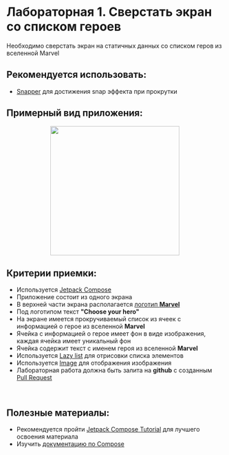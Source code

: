 # Лабораторная 1. Сверстать экран со списком героев

Необходимо сверстать экран на статичных данных со списком геров из вселенной Marvel 

## Рекомендуется использовать:
- [Snapper](https://github.com/chrisbanes/snapper) для достижения snap эффекта при прокрутки


## Примерный вид приложения:

<p align="center">
  <img src="../Images/marvel_main.gif" width=300></img>
</p>


## Критерии приемки:
- Используется [Jetpack Compose](https://developer.android.com/jetpack/compose)
- Приложение состоит из одного экрана
- В верхней части экрана располагается [логотип **Marvel**](../Images/marvel.png)
- Под логотипом текст **"Choose your hero"**
- На экране имеется прокручиваемый список из ячеек с информацией о герое из вселенной **Marvel**
- Ячейка с информацией о герое имеет фон в виде изображения, каждая ячейка имеет уникальный фон
- Ячейка содержит текст с именем героя из вселенной **Marvel**
- Используется [Lazy list](https://developer.android.com/jetpack/compose/lists) для отрисовки списка элементов
- Используется [Image](https://developer.android.com/jetpack/compose/resources#vector-assets) для отображения изображения
- Лабораторная работа должна быть залита на **github** с созданным [Pull Request](https://docs.github.com/en/pull-requests/collaborating-with-pull-requests/proposing-changes-to-your-work-with-pull-requests/about-pull-requests)

<br>

## Полезные материалы:

- Рекомендуется пройти [Jetpack Compose Tutorial](https://developer.android.com/jetpack/compose/tutorial) для лучшего освоения материала
- Изучить [документацию по Compose](https://developer.android.com/jetpack/compose/documentation)
